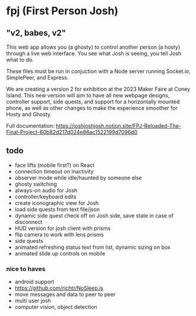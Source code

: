 # fpj (First Person Josh)
## "v2, babes, v2"

This web app allows you (a ghosty) to control another person (a hosty) through a live web interface. You see what Josh is seeing, you tell Josh what to do.

These files must be run in conjuction with a Node server running Socket.io, SimplePeer, and Express.

We are creating a version 2 for exhibition at the 2023 Maker Faire at Coney Island. This new version will aim to have all new webpage designs, controller support, side quests, and support for a horizontally mounted phone, as well as other changes to make the experience smoother for Hosty and Ghosty. 

Full documentation: https://joshjoshjosh.notion.site/FPJ-Reloaded-The-Final-Project-60b82d217d024e86ac1522199d7096d0

## todo
- face lifts (mobile first?) on React
- connection timeout on inactivity
- observer mode while idle/haunted by someone else
- ghosty switching
- always-on audio for Josh
- controller/keyboard edits
- create iconographic view for Josh
- load side quests from text file/json
- dynamic side quest check off on Josh side, save state in case of disconnect
- HUD version for josh client with prisms
- flip camera to work with lens prisms
- side quests
- animated refreshing status text from list, dynamic sizing on box
- animated slide up controls on mobile

### nice to haves
- android support
- https://github.com/richtr/NoSleep.js
- move messages and data to peer to peer
- multi user josh
- computer vision, object detection